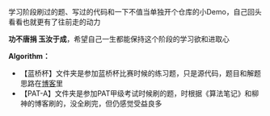 学习阶段刷过的题、写过的代码和一下不值当单独开个仓库的小Demo，自己回头看看也就更有了往前走的动力

**功不唐捐 玉汝于成**，希望自己一生都能保持这个阶段的学习欲和进取心

**Algorithm：**
* 【蓝桥杯】文件夹是参加蓝桥杯比赛时候的练习题，只是源代码，题目和解题思路在[博客](https://aidanblog.top)里
* 【PAT-A】文件夹是参加PAT甲级考试时候刷的题，时根据《算法笔记》和柳神的博客刷的，没全刷完，但仍感觉受益良多

